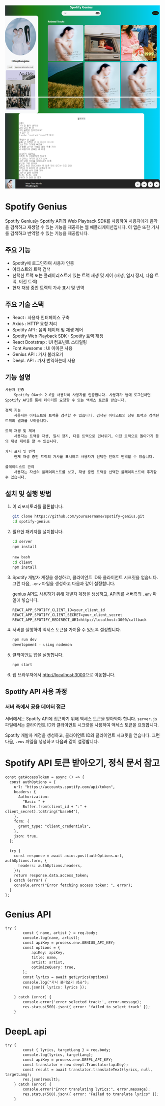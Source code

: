 ![shoot1](assets/image.png)
![shoot 2](assets/image-1.png)

# Spotify Genius

Spotify Genius는 Spotify API와 Web Playback SDK를 사용하여 사용자에게 음악을 검색하고 재생할 수 있는 기능을 제공하는 웹 애플리케이션입니다. 이 앱은 또한 가사를 검색하고 번역할 수 있는 기능을 제공합니다.

## 주요 기능

- Spotify에 로그인하여 사용자 인증
- 아티스트와 트랙 검색
- 선택한 트랙 또는 플레이리스트에 있는 트랙 재생 및 제어 (재생, 일시 정지, 다음 트랙, 이전 트랙)
- 현재 재생 중인 트랙의 가사 표시 및 번역

## 주요 기술 스택

- React : 사용자 인터페이스 구축
- Axios : HTTP 요청 처리
- Spotify API : 음악 데이터 및 재생 제어
- Spotify Web Playback SDK : Spotify 트랙 재생
- React Bootstrap : UI 컴포넌트 스타일링
- Font Awesome : UI 아이콘 사용
- Genius API : 가사 불러오기
- DeepL API : 가사 번역하는데 사용

## 기능 설명

    사용자 인증
        Spotify OAuth 2.0을 사용하여 사용자를 인증합니다. 사용자가 앱에 로그인하면 Spotify API를 통해 데이터를 요청할 수 있는 액세스 토큰을 받습니다.

    검색 기능
        사용자는 아티스트와 트랙을 검색할 수 있습니다. 검색된 아티스트의 상위 트랙과 검색된 트랙의 결과를 보여줍니다.

    트랙 재생 및 제어
        사용자는 트랙을 재생, 일시 정지, 다음 트랙으로 건너뛰기, 이전 트랙으로 돌아가기 등의 재생 제어를 할 수 있습니다.

    가사 표시 및 번역
        현재 재생 중인 트랙의 가사를 표시하고 사용자가 선택한 언어로 번역할 수 있습니다.

    플레이리스트 관리
        사용자는 자신의 플레이리스트를 보고, 재생 중인 트랙을 선택한 플레이리스트에 추가할 수 있습니다.

## 설치 및 실행 방법

1. 이 리포지토리를 클론합니다.

   ```bash
   git clone https://github.com/yourusername/spotify-genius.git
   cd spotify-genius
   ```

2. 필요한 패키지를 설치합니다.

   ```bash
   cd server
   npm install

   new bash
   cd client
   npm install

   ```

3. Spotify 개발자 계정을 생성하고, 클라이언트 ID와 클라이언트 시크릿을 얻습니다. 그런 다음, `.env` 파일을 생성하고 다음과 같이 설정합니다.

   genius API도 사용하기 위해 개발자 계정을 생성하고, API키를 서버측의 `.env` 파일에 넣습니다.

   ```env
   REACT_APP_SPOTIFY_CLIENT_ID=your_client_id
   REACT_APP_SPOTIFY_CLIENT_SECRET=your_client_secret
   REACT_APP_SPOTIFY_REDIRECT_URI=http://localhost:3000/callback
   ```

4. 서버를 실행하여 액세스 토큰을 가져올 수 있도록 설정합니다.

   ```bash
   npm run dev
   development - using nodemon
   ```

5. 클라이언트 앱을 실행합니다.

   ```bash
   npm start
   ```

6. 웹 브라우저에서 [http://localhost:3000](http://localhost:3000)으로 이동합니다.

## Spotify API 사용 과정

### 서버 측에서 공용 데이터 접근

서버에서는 Spotify API에 접근하기 위해 액세스 토큰을 받아와야 합니다. `server.js` 파일에서는 클라이언트 ID와 클라이언트 시크릿을 사용하여 액세스 토큰을 요청합니다.

Spotify 개발자 계정을 생성하고, 클라이언트 ID와 클라이언트 시크릿을 얻습니다. 그런 다음, `.env` 파일을 생성하고 다음과 같이 설정합니다.

# Spotify API 토큰 받아오기, 정식 문서 참고

```
const getAccessToken = async () => {
  const authOptions = {
    url: "https://accounts.spotify.com/api/token",
    headers: {
      Authorization:
        "Basic " +
        Buffer.from(client_id + ":" + client_secret).toString("base64"),
    },
    form: {
      grant_type: "client_credentials",
    },
    json: true,
  };

  try {
    const response = await axios.post(authOptions.url, authOptions.form, {
      headers: authOptions.headers,
    });
    return response.data.access_token;
  } catch (error) {
    console.error("Error fetching access token: ", error);
  }
};
```

# Genius API

```
try {
        const { name, artist } = req.body;
        console.log(name, artist);
        const apiKey = process.env.GENIUS_API_KEY;
        const options = {
            apiKey: apiKey,
            title: name,
            artist: artist,
            optimizeQuery: true,
        };
        const lyrics = await getLyrics(options)
        console.log("가사 불러오기 성공");
        res.json({ lyrics: lyrics });

    } catch (error) {
        console.error('error selected track:', error.message);
        res.status(500).json({ error: 'failed to select track' });
    }
```

# DeepL api

```
try {
        const { lyrics, targetLang } = req.body;
        console.log(lyrics, targetLang);
        const apiKey = process.env.DEEPL_API_KEY;
        const translator = new deepl.Translator(apiKey);
        const result = await translator.translateText(lyrics, null, targetLang);
        res.json(result);
    } catch (error) {
        console.error("Error translating lyrics:", error.message);
        res.status(500).json({ error: "Failed to translate lyrics" });
    }
```
